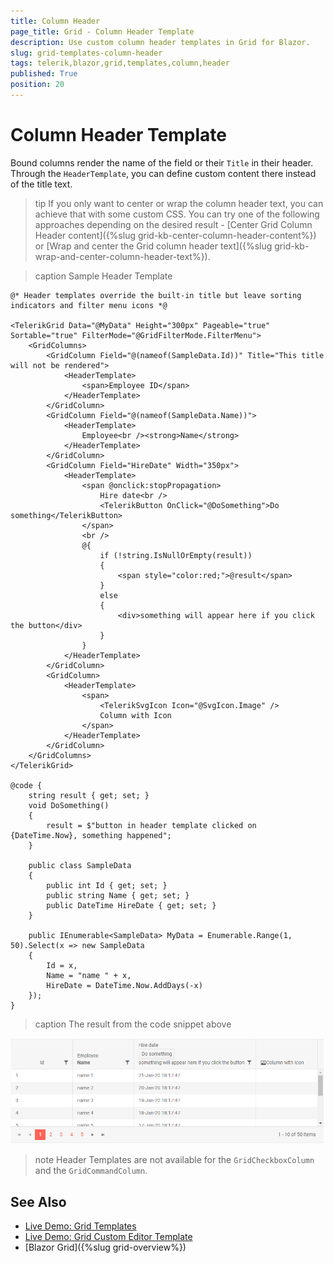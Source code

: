 ```yaml
---
title: Column Header
page_title: Grid - Column Header Template
description: Use custom column header templates in Grid for Blazor.
slug: grid-templates-column-header
tags: telerik,blazor,grid,templates,column,header
published: True
position: 20
---
```


# Column Header Template

Bound columns render the name of the field or their `Title` in their header. Through the `HeaderTemplate`, you can define custom content there instead of the title text.

>tip If you only want to center or wrap the column header text, you can achieve that with some custom CSS. You can try one of the following approaches depending on the desired result - [Center Grid Column Header content]({%slug grid-kb-center-column-header-content%}) or [Wrap and center the Grid column header text]({%slug grid-kb-wrap-and-center-column-header-text%}).

>caption Sample Header Template

````RAZOR
@* Header templates override the built-in title but leave sorting indicators and filter menu icons *@

<TelerikGrid Data="@MyData" Height="300px" Pageable="true" Sortable="true" FilterMode="@GridFilterMode.FilterMenu">
    <GridColumns>
        <GridColumn Field="@(nameof(SampleData.Id))" Title="This title will not be rendered">
            <HeaderTemplate>
                <span>Employee ID</span>
            </HeaderTemplate>
        </GridColumn>
        <GridColumn Field="@(nameof(SampleData.Name))">
            <HeaderTemplate>
                Employee<br /><strong>Name</strong>
            </HeaderTemplate>
        </GridColumn>
        <GridColumn Field="HireDate" Width="350px">
            <HeaderTemplate>
                <span @onclick:stopPropagation>
                    Hire date<br />
                    <TelerikButton OnClick="@DoSomething">Do something</TelerikButton>
                </span>
                <br />
                @{
                    if (!string.IsNullOrEmpty(result))
                    {
                        <span style="color:red;">@result</span>
                    }
                    else
                    {
                        <div>something will appear here if you click the button</div>
                    }
                }
            </HeaderTemplate>
        </GridColumn>
        <GridColumn>
            <HeaderTemplate>
                <span>
                    <TelerikSvgIcon Icon="@SvgIcon.Image" />
                    Column with Icon
                </span>
            </HeaderTemplate>
        </GridColumn>
    </GridColumns>
</TelerikGrid>

@code {
    string result { get; set; }
    void DoSomething()
    {
        result = $"button in header template clicked on {DateTime.Now}, something happened";
    }

    public class SampleData
    {
        public int Id { get; set; }
        public string Name { get; set; }
        public DateTime HireDate { get; set; }
    }

    public IEnumerable<SampleData> MyData = Enumerable.Range(1, 50).Select(x => new SampleData
    {
        Id = x,
        Name = "name " + x,
        HireDate = DateTime.Now.AddDays(-x)
    });
}
````

>caption The result from the code snippet above

![Blazor Grid Header Template](images/header-template.png)

>note Header Templates are not available for the `GridCheckboxColumn` and the `GridCommandColumn`.

## See Also

 * [Live Demo: Grid Templates](https://demos.telerik.com/blazor-ui/grid/templates)
 * [Live Demo: Grid Custom Editor Template](https://demos.telerik.com/blazor-ui/grid/custom-editor)
 * [Blazor Grid]({%slug grid-overview%})

